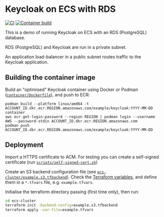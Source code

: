 # Keycloak on ECS with RDS

[![CI](https://github.com/hic-infra/ecs-keycloak/actions/workflows/ci.yml/badge.svg)](https://github.com/hic-infra/ecs-keycloak/actions/workflows/ci.yml)
[![Container build](https://github.com/manics/ecs-keycloak/actions/workflows/container.yml/badge.svg)](https://github.com/manics/ecs-keycloak/actions/workflows/container.yml)

This is a demo of running Keycloak on ECS with an RDS (PostgreSQL) database.

RDS (PostgreSQL) and Keycloak are run in a private subnet.

An application load-balancer in a public subnet routes traffic to the Keycloak application.

## Building the container image

Build an "optimised" Keycloak container using Docker or Podman ([`container/Dockerfile`](container/Dockerfile)), and push to ECR:

```
podman build --platform linux/amd64 -t ACCOUNT_ID.dkr.ecr.REGION.amazonaws.com/example/keycloak:YYYY-MM-DD container
aws ecr get-login-password --region REGION | podman login --username AWS --password-stdin ACCOUNT_ID.dkr.ecr.REGION.amazonaws.com
podman push ACCOUNT_ID.dkr.ecr.REGION.amazonaws.com/example/keycloak:YYYY-MM-DD
```

## Deployment

Import a HTTPS certificate to ACM.
For testing you can create a self-signed certificate (run [`scripts/self-signed-cert.sh`](scripts/self-signed-cert.sh))

Create an S3 backend configuration file (see [`ecs-cluster/example.s3.tfbackend`](ecs-cluster/example.s3.tfbackend)).
Check the [Terraform variables](ecs-cluster/variables.tf), and define them in a `*.tfvars` file, e.g. `example.tfvars`.

Initialise the terraform directory passing (first time only), then run:

```sh
cd ecs-cluster
terraform init -backend-config=example.s3.tfbackend
terraform apply -var-file=example.tfvars
```
